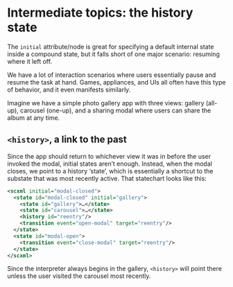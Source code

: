 # Intermediate topics: the history state

The `initial` attribute/node is great for specifying a default internal state inside a compound state, but it falls short of one major scenario: resuming where it left off.

We have a lot of interaction scenarios where users essentially pause and resume the task at hand. Games, appliances, and UIs all often have this type of behavior, and it even manifests similarly.

Imagine we have a simple photo gallery app with three views: gallery (all-up), carousel (one-up), and a sharing modal where users can share the album at any time.

## `<history>`, a link to the past

Since the app should return to whichever view it was in before the user invoked the modal, initial states aren’t enough. Instead, when the modal closes, we point to a history ‘state’, which is essentially a shortcut to the substate that was most recently active. That statechart looks like this:

```xml
<scxml initial="modal-closed">
  <state id="modal-closed" initial="gallery">
    <state id="gallery">…</state>
    <state id="carousel">…</state>
    <history id="reentry"/>
    <transition event="open-modal" target="reentry"/>
  </state>
  <state id="modal-open">
    <transition event="close-modal" target="reentry"/>
  </state>
</scxml>
```

Since the interpreter always begins in the gallery, `<history>` will point there unless the user visited the carousel most recently.